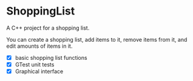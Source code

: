 # ShoppingList
A C++ project for a shopping list.

You can create a shopping list, add items to it, remove items from it, and edit amounts of items in it.

- [x] basic shopping list functions
- [x] GTest unit tests
- [x] Graphical interface
